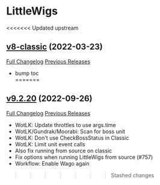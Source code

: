 # LittleWigs

<<<<<<< Updated upstream
## [v8-classic](https://github.com/BigWigsMods/LittleWigs/tree/v8-classic) (2022-03-23)
[Full Changelog](https://github.com/BigWigsMods/LittleWigs/compare/v7-classic...v8-classic) [Previous Releases](https://github.com/BigWigsMods/LittleWigs/releases)

- bump toc  
=======
## [v9.2.20](https://github.com/BigWigsMods/LittleWigs/tree/v9.2.20) (2022-09-26)
[Full Changelog](https://github.com/BigWigsMods/LittleWigs/compare/v9.2.19...v9.2.20) [Previous Releases](https://github.com/BigWigsMods/LittleWigs/releases)

- WotLK: Update throttles to use args.time  
- WotLK/Gundrak/Moorabi: Scan for boss unit  
- WotLK: Don't use CheckBossStatus in Classic  
- WotLK: Limit unit event calls  
- Also fix running from source on classic  
- Fix options when running LittleWigs from source (#757)  
- Workflow: Enable Wago again  
>>>>>>> Stashed changes

